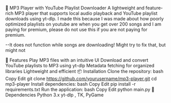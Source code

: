 🎵 MP3 Player with YouTube Playlist Downloader
A lightweight and feature-rich MP3 player that supports local audio playback and YouTube playlist downloads using yt-dlp.
I made this because I was made about how poorly optimized playlists on youtube are when you get over 200 songs and I am paying for premium, please do not use this if you are not paying for premium.

--It does not function while songs are downloading! Might try to fix that, but might not

🚀 Features
Play MP3 files with an intuitive UI
Download and convert YouTube playlists to MP3 using yt-dlp
Metadata fetching for organized libraries
Lightweight and efficient
📦 Installation
Clone the repository:
bash
Copy
Edit
git clone https://github.com/yourusername/mp3-player.git
cd mp3-player
Install dependencies:
bash
Copy
Edit
pip install -r requirements.txt
Run the application:
bash
Copy
Edit
python main.py
🔧 Dependencies
Python 3.x
yt-dlp , TK, PyGame
